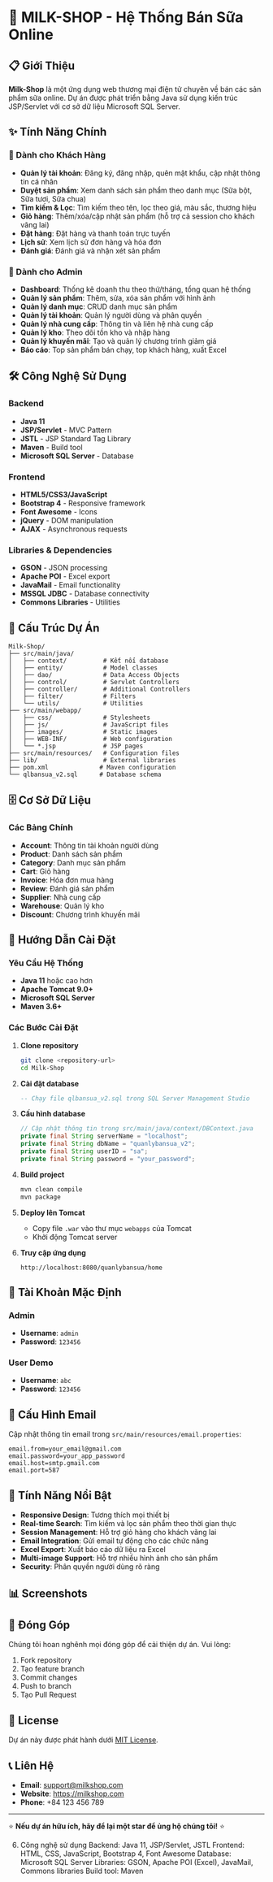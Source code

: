 # 🥛 MILK-SHOP - Hệ Thống Bán Sữa Online

## 📋 Giới Thiệu
**Milk-Shop** là một ứng dụng web thương mại điện tử chuyên về bán các sản phẩm sữa online. Dự án được phát triển bằng Java sử dụng kiến trúc JSP/Servlet với cơ sở dữ liệu Microsoft SQL Server.

## ✨ Tính Năng Chính

### 👤 Dành cho Khách Hàng
- **Quản lý tài khoản**: Đăng ký, đăng nhập, quên mật khẩu, cập nhật thông tin cá nhân
- **Duyệt sản phẩm**: Xem danh sách sản phẩm theo danh mục (Sữa bột, Sữa tươi, Sữa chua)
- **Tìm kiếm & Lọc**: Tìm kiếm theo tên, lọc theo giá, màu sắc, thương hiệu
- **Giỏ hàng**: Thêm/xóa/cập nhật sản phẩm (hỗ trợ cả session cho khách vãng lai)
- **Đặt hàng**: Đặt hàng và thanh toán trực tuyến
- **Lịch sử**: Xem lịch sử đơn hàng và hóa đơn
- **Đánh giá**: Đánh giá và nhận xét sản phẩm

### 🔧 Dành cho Admin
- **Dashboard**: Thống kê doanh thu theo thứ/tháng, tổng quan hệ thống
- **Quản lý sản phẩm**: Thêm, sửa, xóa sản phẩm với hình ảnh
- **Quản lý danh mục**: CRUD danh mục sản phẩm
- **Quản lý tài khoản**: Quản lý người dùng và phân quyền
- **Quản lý nhà cung cấp**: Thông tin và liên hệ nhà cung cấp
- **Quản lý kho**: Theo dõi tồn kho và nhập hàng
- **Quản lý khuyến mãi**: Tạo và quản lý chương trình giảm giá
- **Báo cáo**: Top sản phẩm bán chạy, top khách hàng, xuất Excel

## 🛠️ Công Nghệ Sử Dụng

### Backend
- **Java 11**
- **JSP/Servlet** - MVC Pattern
- **JSTL** - JSP Standard Tag Library
- **Maven** - Build tool
- **Microsoft SQL Server** - Database

### Frontend
- **HTML5/CSS3/JavaScript**
- **Bootstrap 4** - Responsive framework
- **Font Awesome** - Icons
- **jQuery** - DOM manipulation
- **AJAX** - Asynchronous requests

### Libraries & Dependencies
- **GSON** - JSON processing
- **Apache POI** - Excel export
- **JavaMail** - Email functionality
- **MSSQL JDBC** - Database connectivity
- **Commons Libraries** - Utilities

## 📁 Cấu Trúc Dự Án

```
Milk-Shop/
├── src/main/java/
│   ├── context/          # Kết nối database
│   ├── entity/           # Model classes
│   ├── dao/              # Data Access Objects
│   ├── control/          # Servlet Controllers
│   ├── controller/       # Additional Controllers
│   ├── filter/           # Filters
│   └── utils/            # Utilities
├── src/main/webapp/
│   ├── css/              # Stylesheets
│   ├── js/               # JavaScript files
│   ├── images/           # Static images
│   ├── WEB-INF/          # Web configuration
│   └── *.jsp             # JSP pages
├── src/main/resources/   # Configuration files
├── lib/                  # External libraries
├── pom.xml              # Maven configuration
└── qlbansua_v2.sql      # Database schema
```

## 🗄️ Cơ Sở Dữ Liệu

### Các Bảng Chính
- **Account**: Thông tin tài khoản người dùng
- **Product**: Danh sách sản phẩm
- **Category**: Danh mục sản phẩm
- **Cart**: Giỏ hàng
- **Invoice**: Hóa đơn mua hàng
- **Review**: Đánh giá sản phẩm
- **Supplier**: Nhà cung cấp
- **Warehouse**: Quản lý kho
- **Discount**: Chương trình khuyến mãi

## 🚀 Hướng Dẫn Cài Đặt

### Yêu Cầu Hệ Thống
- **Java 11** hoặc cao hơn
- **Apache Tomcat 9.0+**
- **Microsoft SQL Server**
- **Maven 3.6+**

### Các Bước Cài Đặt

1. **Clone repository**
   ```bash
   git clone <repository-url>
   cd Milk-Shop
   ```

2. **Cài đặt database**
   ```sql
   -- Chạy file qlbansua_v2.sql trong SQL Server Management Studio
   ```

3. **Cấu hình database**
   ```java
   // Cập nhật thông tin trong src/main/java/context/DBContext.java
   private final String serverName = "localhost";
   private final String dbName = "quanlybansua_v2";
   private final String userID = "sa";
   private final String password = "your_password";
   ```

4. **Build project**
   ```bash
   mvn clean compile
   mvn package
   ```

5. **Deploy lên Tomcat**
   - Copy file `.war` vào thư mục `webapps` của Tomcat
   - Khởi động Tomcat server

6. **Truy cập ứng dụng**
   ```
   http://localhost:8080/quanlybansua/home
   ```

## 👥 Tài Khoản Mặc Định

### Admin
- **Username**: `admin`
- **Password**: `123456`

### User Demo
- **Username**: `abc`
- **Password**: `123456`

## 📧 Cấu Hình Email
Cập nhật thông tin email trong `src/main/resources/email.properties`:
```properties
email.from=your_email@gmail.com
email.password=your_app_password
email.host=smtp.gmail.com
email.port=587
```

## 🌟 Tính Năng Nổi Bật
- **Responsive Design**: Tương thích mọi thiết bị
- **Real-time Search**: Tìm kiếm và lọc sản phẩm theo thời gian thực
- **Session Management**: Hỗ trợ giỏ hàng cho khách vãng lai
- **Email Integration**: Gửi email tự động cho các chức năng
- **Excel Export**: Xuất báo cáo dữ liệu ra Excel
- **Multi-image Support**: Hỗ trợ nhiều hình ảnh cho sản phẩm
- **Security**: Phân quyền người dùng rõ ràng

## 📊 Screenshots
<!-- Thêm screenshots của ứng dụng ở đây -->

## 🤝 Đóng Góp
Chúng tôi hoan nghênh mọi đóng góp để cải thiện dự án. Vui lòng:
1. Fork repository
2. Tạo feature branch
3. Commit changes
4. Push to branch
5. Tạo Pull Request

## 📝 License
Dự án này được phát hành dưới [MIT License](LICENSE).

## 📞 Liên Hệ
- **Email**: support@milkshop.com
- **Website**: https://milkshop.com
- **Phone**: +84 123 456 789

---
⭐ **Nếu dự án hữu ích, hãy để lại một star để ủng hộ chúng tôi!** ⭐


6. Công nghệ sử dụng
Backend: Java 11, JSP/Servlet, JSTL
Frontend: HTML, CSS, JavaScript, Bootstrap 4, Font Awesome
Database: Microsoft SQL Server
Libraries: GSON, Apache POI (Excel), JavaMail, Commons libraries
Build tool: Maven